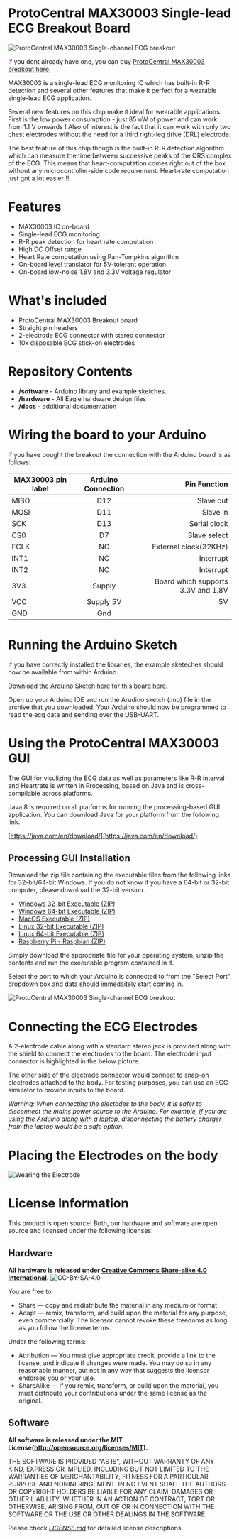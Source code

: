 # ProtoCentral MAX30003 Single-lead ECG Breakout Board

![ProtoCentral MAX30003 Single-channel ECG breakout](docs/images/max30003_brk.jpg)

If you dont already have one, you can buy [ProtoCentral MAX30003 breakout here.](https://www.protocentral.com/open-medical-devices/1149-protocentral-max30003-single-lead-ecg-breakout-board.html)


MAX30003 is a single-lead ECG monitoring IC which has built-in R-R detection and several other features that make it perfect for a wearable single-lead ECG application.  

Several new features on this chip make it ideal for wearable applications. First is the low power consumption - just 85 uW of power and can work from 1.1 V onwards ! Also of interest is the fact that it can work with only two chest electrodes without the need for a third right-leg drive (DRL) electrode.

The best feature of this chip though is the built-in R-R detection algorithm which can measure the time between successive peaks of the QRS complex of the ECG. This means that heart-computation comes right out of the box without any microcontroller-side code requirement. Heart-rate computation just got a lot easier !!

# Features

* MAX30003 IC on-board
* Single-lead ECG monitoring
* R-R peak detection for heart rate computation
* High DC Offset range
* Heart Rate computation using Pan-Tompkins algorithm
* On-board level translator for 5V-tolerant operation
* On-board low-noise 1.8V and 3.3V voltage regulator

# What's included

* ProtoCentral MAX30003 Breakout board
* Straight pin headers
* 2-electrode ECG connector with stereo connector
* 10x disposable ECG stick-on electrodes

# Repository Contents

* **/software** - Arduino library and example sketches.
* **/hardware** - All Eagle hardware design files
* **/docs** - additional documentation


# Wiring the board to your Arduino

If you have bought the breakout the connection with the Arduino board is as follows:

|MAX30003 pin label| Arduino Connection   |Pin Function      |
|----------------- |:--------------------:|-----------------:|
| MISO             | D12                  |  Slave out|             
| MOSI             | D11                  |  Slave in           |
| SCK              | D13                  |  Serial clock     |
| CS0              | D7                   |  Slave select|
| FCLK             | NC                   |  External clock(32KHz)     |
| INT1             | NC                   |  Interrupt        |
| INT2             | NC                   |  Interrupt       |
| 3V3              | Supply               |  Board which supports 3.3V and 1.8V    |
| VCC              | Supply 5V            | 5V            |
| GND              | Gnd  


# Running the Arduino Sketch

If you have correctly installed the libraries, the example sketeches should now be available from within Arduino.

[Download the Arduino Sketch here for this board here.](https://github.com/Protocentral/protocentral_max30003/releases/download/v0.1/protocentral_max30003_arduino.zip)

Open up your Arduino IDE and run the Arudino sketch (.ino) file in the archive that you downloaded. Your Arduino should now be programmed to read the ecg data and sending over the USB-UART.  

# Using the ProtoCentral MAX30003 GUI

The GUI for visulizing the ECG data as well as parameters like R-R interval and Heartrate is written in Processing, based on Java and is cross-compilable across platforms.

Java 8 is required on all platforms for running the processing-based GUI application. You can download Java for your platform from the following link.

[https://java.com/en/download/](https://java.com/en/download/)

## Processing GUI Installation

Download the zip file containing the executable files from the following links for 32-bit/64-bit Windows. If you do not know if you have a 64-bit or 32-bit computer, please download the 32-bit version.

* [Windows 32-bit Executable (ZIP)](https://github.com/Protocentral/protocentral_max30003/releases/download/v0.1/protocentral_max30003_gui-v0.1-win32.zip)
* [Windows 64-bit Executable (ZIP)](https://github.com/Protocentral/protocentral_max30003/releases/download/v0.1/protocentral_max30003_gui-v0.1-win64.zip)
* [MacOS Executable (ZIP)](https://github.com/Protocentral/protocentral_max30003/releases/download/v0.1/protocentral_max30003_gui-v0.1-macOS.zip)
* [Linux 32-bit Executable (ZIP)](https://github.com/Protocentral/protocentral_max30003/releases/download/v0.1/protocentral_max30003_gui-v0.1-linux32.zip)
* [Linux 64-bit Executable (ZIP)](https://github.com/Protocentral/protocentral_max30003/releases/download/v0.1/protocentral_max30003_gui-v0.1-linux64.zip)
* [Raspberry Pi - Raspbian (ZIP)](https://github.com/Protocentral/protocentral_max30003/releases/download/v0.1/protocentral_max30003_gui-v0.1-linuxARM.zip)

Simply download the appropriate file for your operating system, unzip the contents and run the executable program contained in it.

Select the port to which your Arduino is connected to from the "Select Port" dropdown box and data should immedaitely start coming in.

![ProtoCentral MAX30003 Single-channel ECG breakout](docs/images/max30003_gui_screenshot.jpg)

# Connecting the ECG Electrodes

A 2-electrode cable along with a standard stereo jack is provided along with the shield to connect the electrodes to the board. The electrode input connector is highlighted in the below picture.

The other side of the electrode connector would connect to snap-on electrodes attached to the body. For testing purposes, you can use an ECG simulator to provide inputs to the board.

*Warning:
When connecting the electodes to the body, it is safer to disconnect the mains power source to the Arduino. For example, if  you are using the Arduino along with a laptop, disconnecting the battery charger from the laptop would be a safe option.*

# Placing the Electrodes on the body

![Wearing the Electrode](docs/images/body.png)


License Information
===================

This product is open source! Both, our hardware and software are open source and licensed under the following licenses:

Hardware
---------

**All hardware is released under [Creative Commons Share-alike 4.0 International](http://creativecommons.org/licenses/by-sa/4.0/).**
![CC-BY-SA-4.0](https://i.creativecommons.org/l/by-sa/4.0/88x31.png)

You are free to:

* Share — copy and redistribute the material in any medium or format
* Adapt — remix, transform, and build upon the material for any purpose, even commercially.
The licensor cannot revoke these freedoms as long as you follow the license terms.

Under the following terms:

* Attribution — You must give appropriate credit, provide a link to the license, and indicate if changes were made. You may do so in any reasonable manner, but not in any way that suggests the licensor endorses you or your use.
* ShareAlike — If you remix, transform, or build upon the material, you must distribute your contributions under the same license as the original.

Software
--------

**All software is released under the MIT License(http://opensource.org/licenses/MIT).**

THE SOFTWARE IS PROVIDED "AS IS", WITHOUT WARRANTY OF ANY KIND, EXPRESS OR IMPLIED, INCLUDING BUT NOT LIMITED TO THE WARRANTIES OF MERCHANTABILITY, FITNESS FOR A PARTICULAR PURPOSE AND NONINFRINGEMENT. IN NO EVENT SHALL THE AUTHORS OR COPYRIGHT HOLDERS BE LIABLE FOR ANY CLAIM, DAMAGES OR OTHER LIABILITY, WHETHER IN AN ACTION OF CONTRACT, TORT OR OTHERWISE, ARISING FROM, OUT OF OR IN CONNECTION WITH THE SOFTWARE OR THE USE OR OTHER DEALINGS IN THE SOFTWARE.


Please check [*LICENSE.md*](LICENSE.md) for detailed license descriptions.
